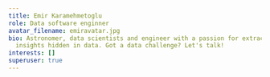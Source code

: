 ```yaml
---
title: Emir Karamehmetoglu
role: Data software enginner
avatar_filename: emiravatar.jpg
bio: Astronomer, data scientists and engineer with a passion for extracting
  insights hidden in data. Got a data challenge? Let's talk!
interests: []
superuser: true
---
```

